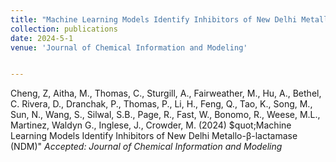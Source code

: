 ```yaml
---
title: "Machine Learning Models Identify Inhibitors of New Delhi Metallo-β-lactamase (NDM)"
collection: publications
date: 2024-5-1
venue: 'Journal of Chemical Information and Modeling'


---
```

Cheng, Z, Aitha, M., Thomas, C., Sturgill, A., Fairweather, M., Hu, A., Bethel, C. Rivera, D., Dranchak, P., Thomas, P., Li, H., Feng, Q., Tao, K., Song, M., Sun, N., Wang, S., Silwal, S.B., Page, R., Fast, W., Bonomo, R., Weese, M.L., Martinez, Waldyn G., Inglese, J., Crowder, M. (2024) $quot;Machine Learning Models Identify Inhibitors of New Delhi Metallo-β-lactamase (NDM)&quot; <i>Accepted: Journal of Chemical Information and Modeling<i>

